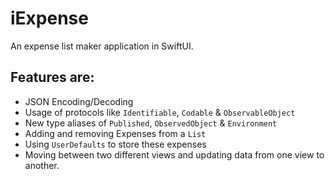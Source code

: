 # iExpense

An expense list maker application in SwiftUI.

## Features are:
* JSON Encoding/Decoding
* Usage of protocols like ``Identifiable``, ``Codable`` & ``ObservableObject``
* New type aliases of  ``Published``, ``ObservedObject`` & ``Environment``
* Adding and removing Expenses from a ``List``
* Using ``UserDefaults`` to store these expenses
* Moving between two different views and updating data from one view to another.
